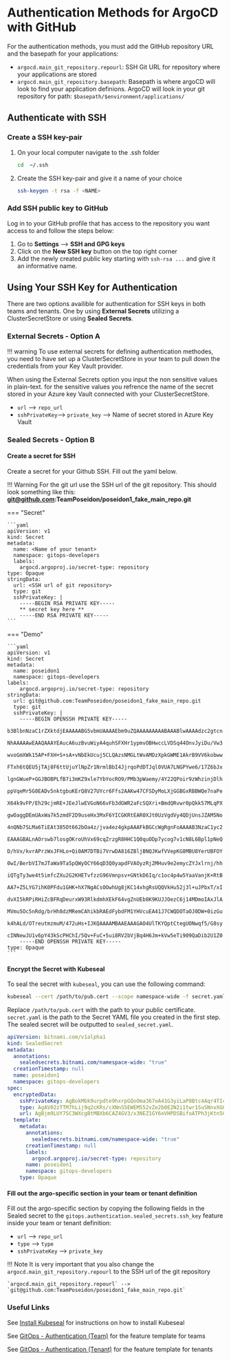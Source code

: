 # Authentication Methods for ArgoCD with GitHub

For the authentication methods, you must add the GitHub repository URL and the basepath for your applications:

- `argocd.main_git_repository.repourl`: SSH Git URL for repository where your applications are stored 
-  `argocd.main_git_repository.basepath`: Basepath is where argoCD will look to find your application definions. ArgoCD will look in your git repository for path: `$basepath/$environment/applications/`

## Authenticate with SSH

### Create a SSH key-pair

1. On your local computer navigate to the .ssh folder

    ```bash
    cd  ~/.ssh
    ```

2. Create the SSH key-pair and give it a name of your choice

    ```bash
    ssh-keygen -t rsa -f <NAME>
    ```

### Add SSH public key to GitHub

Log in to your GitHub profile that has access to the repository you want access to and follow the steps below:

1. Go to **Settings** --> **SSH and GPG keys**
2. Click on the **New SSH key** button on the top right corner
3. Add the newly created public key starting with `ssh-rsa ...` and give it an informative name.

## Using Your SSH Key for Authentication

There are two options availible for authentication for SSH keys in both teams and tenants. One by using **External Secrets** utilizing a ClusterSecretStore or using **Sealed Secrets**.

### External Secrets - Option A

!!! warning
    To use external secrets for defining authentication methodes, you need to have set up a ClusterSecretStore in your team to pull down the credentials from your Key Vault provider.

When using the External Secrets option you input the non sensitive values in plain-text. for the sensitive values you refrence the name of the secret stored in your Azure key Vault connected with your ClusterSecretStore.

* `url` --> `repo_url`
* `sshPrivateKey`--> `private_key` --> Name of secret stored in Azure Key Vault

### Sealed Secrets - Option B

#### Create a secret for SSH

Create a secret for your Github SSH. 
Fill out the yaml below.

!!! Warning 
    For the git url use the SSH url of the git repository. This should look something like this: **git@github.com:TeamPoseidon/poseidon1_fake_main_repo.git**

=== "Secret"

    ```yaml 
    apiVersion: v1
    kind: Secret
    metadata:
      name: <Name of your tenant>
      namespace: gitops-developers
      labels:
        argocd.argoproj.io/secret-type: repository
    type: Opaque
    stringData:
      url: <SSH url of git repository>
      type: git
      sshPrivateKey: |
        -----BEGIN RSA PRIVATE KEY-----
        ** secret key here **
        -----END RSA PRIVATE KEY-----
    ```

=== "Demo"

    ```yaml 
    apiVersion: v1
    kind: Secret
    metadata:
      name: poseidon1
      namespace: gitops-developers
    labels:
        argocd.argoproj.io/secret-type: repository
    stringData:
      url: git@github.com:TeamPoseidon/poseidon1_fake_main_repo.git
      type: git
      sshPrivateKey: |
        -----BEGIN OPENSSH PRIVATE KEY-----
        b3BlbnNzaC1rZXktdjEAAAAABG5vbmUAAAAEbm9uZQAAAAAAAAABAAABlwAAAAdzc2gtcn
        NhAAAAAwEAAQAAAYEAucA6uzBvuWiyA4quhSFXHr1ypmvOBHwccLVDSq44OnvJyiDu/Vw3
        wvoGmXWk15AP+FXH+S+sA+vNbEkUcuj5CLQAzsNMGLtWvAMDzXpkGWME1AkrB9VV6kobww
        FTxh6tQEU5jTAj8F6ttUjuYlNpZr1NrmlBbI4JjrqoPdDTJql0VUA7LNGPYwe6/17Z6bJx
        lgnGWueP+GGJBOBPLfB7i3mKZ9xle7YbYocRO9/PMb3pWaemy/4Y22QPoir9zWhzinjDlh
        ppVqeMr5G0EADv5nktgbuKErQ8V27UYcr6Ffs2AAKw47CFSDyMoLXjGGBGxRBBWQe7naPe
        X64k9vFP/Eh29cjmRE+JEeJlwEVGoN66vFb3dGWR2aFcSQXri+BmdQRvwr0pQkk57MLqPX
        gwOaggDEmUAxWa7k5zmdF2D9useHx3MxF6YICGKRtEAR0XJt0UzVgdVy4QDjUnsJZAM5No
        4nQNb7SLMa6TiEAt385Ot662bOa4z/jva4ez4gkpAAAFkBGCcWgRgnFoAAAAB3NzaC1yc2
        EAAAGBALnAOrswb7losgOKroUhVx69cqZrzgR8HHC1Q0quODp7ycog7v1cN8L6Bpl1pNeQ
        D/hVx/kvrAPrzWxJFHLo+Qi0AM7DTBi7VrwDA816ZBljBNQJKwfVVepKG8MBU8YerUBFOY
        0wI/BerbVI7mJTaWa9Ta5pQWyOCY66qD3Q0yapdFVAOyzRj2MHuv9e2emycZYJxlrnj/hh
        iQTgTy3we4t5imfcZXu2G2KHETvfzzG96Vmnpsv+GNtkD6Iq/c1oc4p4w5YaaVanjK+RtB
        AA7+Z5LYG7ihK0PFdu1GHK+hX7NgACsOOwhUg8jKC14xhgRsUQQVkHu52j3l+uJPbxT/xI
        dvXI5kRPiRHiZcBFRqDeurxW93RlkdmhXEkF64vgZnUEb8K9KUJJOezC6j14MDmoIAxJlA
        MVmu5Oc5nRdg/brHh8dzMRemCAhikbRAEdFybdFM1YHVcuEA41J7CWQDOTaOJ0DW+0izGu
        k4hALd/OTreutmzmuM/472uHs+IJKQAAAAMBAAEAAAGAO4UlTKYQptCtegUONwqf5/G8sy
        cINNewJU1v6pY43kScPHChI/5Qv+FuC+5ui8RV2bVjBq4H6Jm+kVw5eTi909QaDib2U1Z0
        -----END OPENSSH PRIVATE KEY-----
    type: Opaque
    ```


#### Encrypt the Secret with Kubeseal

To seal the secret with `kubeseal`, you can use the following command:

```bash
kubeseal --cert /path/to/pub.cert --scope namespace-wide -f secret.yaml -o yaml > sealed_secret.yaml
```
Replace `/path/to/pub.cert` with the path to your public certificate. `secret.yaml` is the path to the Secret YAML file you created in the first step. The sealed secret will be outputted to `sealed_secret.yaml`.

```yaml title="sealed_secret.yaml"
apiVersion: bitnami.com/v1alpha1
kind: SealedSecret
metadata:
  annotations:
    sealedsecrets.bitnami.com/namespace-wide: "true"
  creationTimestamp: null
  name: poseidon1
  namespace: gitops-developers
spec:
  encryptedData:
    sshPrivateKey: AgBokMbk9urpdte9hxrpGQoOma367oA41G3yiLaP8Btc4Aqr4TIcxdKbFjcbZu6W1ytU4MMgyM2m9c7vTPqH/61AnF6pA6BKkNcrViuXziLNWzesDtR8Egj3yNEcqp0la6wHzdmVavYhjcnqhJ9O/2KavLIP/BqEoKx7/vhbf9c8z7J/lgqp5Siq4xadgasgdgaX5dbHpZap+SyCz4GyYpUOhWWYLuoAhCpuY/QzGu0elzOC4BeCmj2bNCLV3lmeHme7skam12n3g0IAU9dnhK+L3lC5BdsmkKWswYuvhLAvEWzF7VKOHqkQEFqlMoOD8f+bBjkaFK3omGf4ir0C4RAq
    type: AgAV02zTTM7hLij9q2cKRs/cXNnS5EWEMS52vZe2b0E2N2i1twr1SuSNnvXGQB4upV1QO++Viwm150UmT+beWIP2QcC+0nqtfqujSzP670ZZvTVKuu7gOa3b5RVg0UHHK0lv+yUDrydK+UZjHDP2MWVmXsc5YanMknwjseo8Q4ad69adgasgSWAzfBRKlZPh
    url: AgBjm9LUY7SC3WXcgBtMBXb6CAZ4GV3/x3NEZ1GY6oVHPDSBifoATPh3jKtn5GUBktw1YsqFRREyuO9A1VNyi4DQu/H86vjo4pwo0G/egWkr4HbQKS6VpbUbwq2U2B3Cnp/A9H+giNuQ3Oj7UWnbOWPndpOTXL6oxFETTpnFDH5asgasgOgrTe6YM2XTNuizyDd
  template:
    metadata:
      annotations:
        sealedsecrets.bitnami.com/namespace-wide: "true"
      creationTimestamp: null
      labels:
        argocd.argoproj.io/secret-type: repository
      name: poseidon1
      namespace: gitops-developers
    type: Opaque

```

#### Fill out the argo-specific section in your team or tenant definition

Fill out the argo-specific section by copying the following fields in the Sealed secret to the `gitops.authentication.sealed_secrets.ssh_key` feature inside your team or tenant definition:

* `url` --> `repo_url`
* `type` --> `type`
* `sshPrivateKey` --> `private_key`


!!! Note
    It is very important that you also change the `argocd.main_git_repository.repourl` to the SSH url of the git repository

    `argocd.main_git_repository.repourl` --> `git@github.com:TeamPoseidon/poseidon1_fake_main_repo.git`


### Useful Links

See [Install Kubeseal](../../Secret%20Management/Sealed%20Secrets/install-kubeseal.md) for instructions on how to install Kubeseal

See [GitOps - Authentication (Team)](../../../../OpenShift%20Teams/Team%20features/gitops/gitops-authentication.md) for the feature template for teams

See [GitOps - Authentication (Tenant)](../../../../OpenShift%20Tenants/Tenant%20features/GitOps/gitops-authentication.md) for the feature template for tenants
